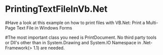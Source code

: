 # PrintingTextFileInVb.Net

#Have a look at this example on how to print files with VB.Net: Print a Multi-Page Text File in Windows Forms

#The most important class you need is PrintDocument. No third party tools or Dll's other than in System.Drawing and System.IO Namespace in .Net-Framework(> 1.1) are needed.
